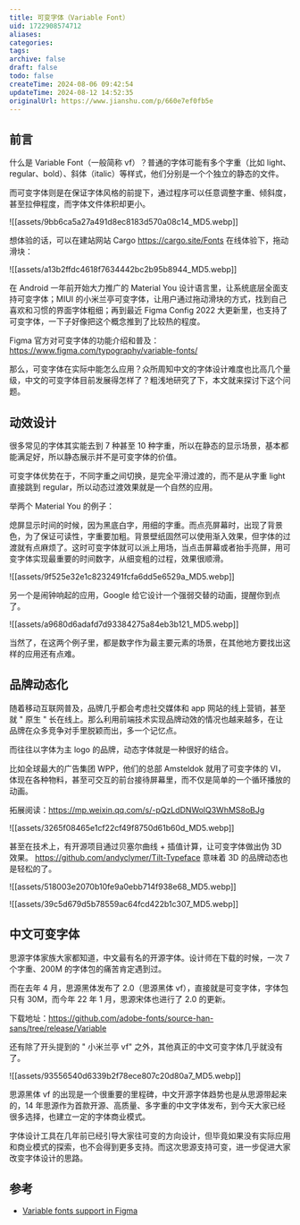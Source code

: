 ```yaml
---
title: 可变字体（Variable Font）
uid: 1722908574712
aliases: 
categories: 
tags: 
archive: false
draft: false
todo: false
createTime: 2024-08-06 09:42:54
updateTime: 2024-08-12 14:52:35
originalUrl: https://www.jianshu.com/p/660e7ef0fb5e
---
```


## 前言

什么是 Variable Font（一般简称 vf）？普通的字体可能有多个字重（比如 light、regular、bold）、斜体（italic）等样式，他们分别是一个个独立的静态的文件。

而可变字体则是在保证字体风格的前提下，通过程序可以任意调整字重、倾斜度，甚至拉伸程度，而字体文件体积却更小。

![[assets/9bb6ca5a27a491d8ec8183d570a08c14_MD5.webp]]

想体验的话，可以在建站网站 Cargo <https://cargo.site/Fonts> 在线体验下，拖动滑块：

![[assets/a13b2ffdc4618f7634442bc2b95b8944_MD5.webp]]

在 Android 一年前开始大力推广的 Material You 设计语言里，让系统底层全面支持可变字体；MIUI 的小米兰亭可变字体，让用户通过拖动滑块的方式，找到自己喜欢和习惯的界面字体粗细；再到最近 Figma Config 2022 大更新里，也支持了可变字体，一下子好像把这个概念推到了比较热的程度。

Figma 官方对可变字体的功能介绍和普及：<https://www.figma.com/typography/variable-fonts/>

那么，可变字体在实际中能怎么应用？众所周知中文的字体设计难度也比高几个量级，中文的可变字体目前发展得怎样了？粗浅地研究了下，本文就来探讨下这个问题。

## 动效设计

很多常见的字体其实能去到 7 种甚至 10 种字重，所以在静态的显示场景，基本都能满足好，所以静态展示并不是可变字体的价值。

可变字体优势在于，不同字重之间切换，是完全平滑过渡的，而不是从字重 light 直接跳到 regular，所以动态过渡效果就是一个自然的应用。

举两个 Material You 的例子：

熄屏显示时间的时候，因为黑底白字，用细的字重。而点亮屏幕时，出现了背景色，为了保证可读性，字重要加粗。背景壁纸固然可以使用渐入效果，但字体的过渡就有点麻烦了。这时可变字体就可以派上用场，当点击屏幕或者抬手亮屏，用可变字体实现最重要的时间数字，从细变粗的过程，效果很顺滑。

![[assets/9f525e32e1c8232491fcfa6dd5e6529a_MD5.webp]]

另一个是闹钟响起的应用，Google 给它设计一个强弱交替的动画，提醒你到点了。

![[assets/a9680d6adafd7d93384275a84eb3b121_MD5.webp]]

当然了，在这两个例子里，都是数字作为最主要元素的场景，在其他地方要找出这样的应用还有点难。

## 品牌动态化

随着移动互联网普及，品牌几乎都会考虑社交媒体和 app 网站的线上营销，甚至就 " 原生 " 长在线上。那么利用前端技术实现品牌动效的情况也越来越多，在让品牌在众多竞争对手里脱颖而出，多一个记忆点。

而往往以字体为主 logo 的品牌，动态字体就是一种很好的结合。

比如全球最大的广告集团 WPP，他们的总部 Amsteldok 就用了可变字体的 VI，体现在各种物料，甚至可交互的前台接待屏幕里，而不仅是简单的一个循环播放的动画。

拓展阅读：<https://mp.weixin.qq.com/s/-pQzLdDNWolQ3WhMS8oBJg>

![[assets/3265f08465e1cf22cf49f8750d61b60d_MD5.webp]]

甚至在技术上，有开源项目通过贝塞尔曲线 + 插值计算，让可变字体做出伪 3D 效果。 <https://github.com/andyclymer/Tilt-Typeface> 意味着 3D 的品牌动态也是轻松的了。

![[assets/518003e2070b10fe9a0ebb714f938e68_MD5.webp]]

![[assets/39c5d679d5b78559ac64fcd422b1c307_MD5.webp]]

## 中文可变字体

思源字体家族大家都知道，中文最有名的开源字体。设计师在下载的时候，一次 7 个字重、200M 的字体包的痛苦肯定遇到过。

而在去年 4 月，思源黑体发布了 2.0（思源黑体 vf），直接就是可变字体，字体包只有 30M，而今年 22 年 1 月，思源宋体也进行了 2.0 的更新。

下载地址：<https://github.com/adobe-fonts/source-han-sans/tree/release/Variable>

还有除了开头提到的 " 小米兰亭 vf" 之外，其他真正的中文可变字体几乎就没有了。

![[assets/93556540d6339b2f78ece807c20d80a7_MD5.webp]]

思源黑体 vf 的出现是一个很重要的里程碑，中文开源字体趋势也是从思源带起来的，14 年思源作为首款开源、高质量、多字重的中文字体发布，到今天大家已经很多选择，也建立一定的字体商业模式。

字体设计工具在几年前已经引导大家往可变的方向设计，但毕竟如果没有实际应用和商业模式的探索，也不会得到更多支持。而这次思源支持可变，进一步促进大家改变字体设计的思路。

## 参考

- [Variable fonts support in Figma](https://www.figma.com/typography/variable-fonts/)
